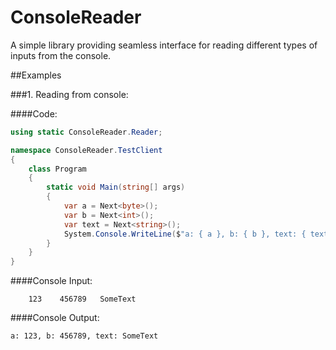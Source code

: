 # ConsoleReader
A simple library providing seamless interface for reading different types of inputs from the console.

##Examples

###1. Reading from console:

####Code:

```csharp
using static ConsoleReader.Reader;

namespace ConsoleReader.TestClient
{
    class Program
    {
        static void Main(string[] args)
        {
            var a = Next<byte>();
            var b = Next<int>();
            var text = Next<string>();
            System.Console.WriteLine($"a: { a }, b: { b }, text: { text }");
        }
    }
}
```

####Console Input:

```
    123    456789   SomeText
```
####Console Output:

```
a: 123, b: 456789, text: SomeText
```
